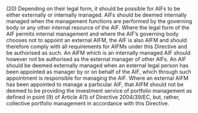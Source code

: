 (20) Depending on their legal form, it should be possible for AIFs to be either externally or internally managed. AIFs should be deemed internally managed when the management functions are performed by the governing body or any other internal resource of the AIF. Where the legal form of the AIF permits internal management and where the AIF’s governing body chooses not to appoint an external AIFM, the AIF is also AIFM and should therefore comply with all requirements for AIFMs under this Directive and be authorised as such. An AIFM which is an internally managed AIF should however not be authorised as the external manager of other AIFs. An AIF should be deemed externally managed when an external legal person has been appointed as manager by or on behalf of the AIF, which through such appointment is responsible for managing the AIF. Where an external AIFM has been appointed to manage a particular AIF, that AIFM should not be deemed to be providing the investment service of portfolio management as defined in point (9) of Article 4(1) of Directive 2004/39/EC, but, rather, collective portfolio management in accordance with this Directive.